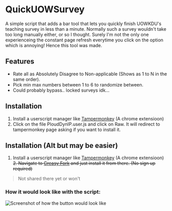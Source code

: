 # QuickUOWSurvey
A simple script that adds a bar tool that lets you quickly finish UOWKDU's teaching survey in less than a minute. Normally
such a survey wouldn't take too long manually either, or so I thought. Surely I'm not the only one experienceing the constant
page refresh everytime you click on the option which is annoying! Hence this tool was made.

## Features
- Rate all as Absolutely Disagree to Non-applicable (Shows as 1 to N in the same order).
- Pick min max numbers between 1 to 6 to randomize between.
- Could probably bypass.. locked surveys idk...

## Installation
1. Install a userscript manager like [Tampermonkey](https://www.tampermonkey.net/) (A chrome extensioon)
2. Click on the file PloudDynIP.user.js and click on Raw. It will redirect to tampermonkey page asking if you want to install it.

## Installation (Alt but may be easier)
1. Install a userscript manager like [Tampermonkey](https://www.tampermonkey.net/) (A chrome extensioon)
~~2. Navigate to [Greasy Fork](https://www.google.com) and just install it from there. (No sign up required)~~
> Not shared there yet or won't

### How it would look like with the script:
![Screenshot of how the button would look like]()

